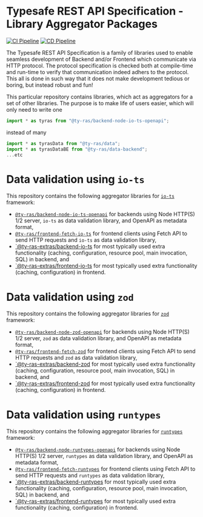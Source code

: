 # Typesafe REST API Specification - Library Aggregator Packages

[![CI Pipeline](https://github.com/ty-ras/packaging/actions/workflows/ci.yml/badge.svg)](https://github.com/ty-ras/packaging/actions/workflows/ci.yml)
[![CD Pipeline](https://github.com/ty-ras/packaging/actions/workflows/cd.yml/badge.svg)](https://github.com/ty-ras/packaging/actions/workflows/cd.yml)

The Typesafe REST API Specification is a family of libraries used to enable seamless development of Backend and/or Frontend which communicate via HTTP protocol.
The protocol specification is checked both at compile-time and run-time to verify that communication indeed adhers to the protocol.
This all is done in such way that it does not make development tedious or boring, but instead robust and fun!

This particular repository contains libraries, which act as aggregators for a set of other libraries.
The purpose is to make life of users easier, which will only need to write one
```ts
import * as tyras from "@ty-ras/backend-node-io-ts-openapi";
```
instead of many
```ts
import * as tyrasData from "@ty-ras/data";
import * as tyrasDataBE from "@ty-ras/data-backend";
...etc
```

# Data validation using `io-ts`
This repository contains the following aggregator libraries for [`io-ts`](https://github.com/gcanti/io-ts) framework:
- [`@ty-ras/backend-node-io-ts-openapi`](./backend-node-io-ts-openapi) for backends using Node HTTP(S) 1/2 server, `io-ts` as data validation library, and OpenAPI as metadata format,
- [`@ty-ras/frontend-fetch-io-ts`](./frontend-fetch-io-ts) for frontend clients using Fetch API to send HTTP requests and `io-ts` as data validation library,
- [`@ty-ras-extras/backend-io-ts](./extras-backend-io-ts) for most typically used extra functionality (caching, configuration, resource pool, main invocation, SQL) in backend, and
- [`@ty-ras-extras/frontend-io-ts](./extras-frontend-io-ts) for most typically used extra functionality (caching, configuration) in frontend.

# Data validation using `zod`
This repository contains the following aggregator libraries for [`zod`](https://github.com/colinhacks/zod) framework:
- [`@ty-ras/backend-node-zod-openapi`](./backend-node-zod-openapi) for backends using Node HTTP(S) 1/2 server, `zod` as data validation library, and OpenAPI as metadata format,
- [`@ty-ras/frontend-fetch-zod`](./frontend-fetch-zod) for frontend clients using Fetch API to send HTTP requests and `zod` as data validation library,
- [`@ty-ras-extras/backend-zod](./extras-backend-zod) for most typically used extra functionality (caching, configuration, resource pool, main invocation, SQL) in backend, and
- [`@ty-ras-extras/frontend-zod](./extras-frontend-zod) for most typically used extra functionality (caching, configuration) in frontend.

# Data validation using `runtypes`
This repository contains the following aggregator libraries for [`runtypes`](https://github.com/pelotom/runtypes) framework:
- [`@ty-ras/backend-node-runtypes-openapi`](./backend-node-runtypes-openapi) for backends using Node HTTP(S) 1/2 server, `runtypes` as data validation library, and OpenAPI as metadata format,
- [`@ty-ras/frontend-fetch-runtypes`](./frontend-fetch-runtypes) for frontend clients using Fetch API to send HTTP requests and `runtypes` as data validation library,
- [`@ty-ras-extras/backend-runtypes](./extras-backend-runtypes) for most typically used extra functionality (caching, configuration, resource pool, main invocation, SQL) in backend, and
- [`@ty-ras-extras/frontend-runtypes](./extras-frontend-zod) for most typically used extra functionality (caching, configuration) in frontend.
